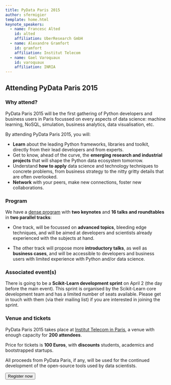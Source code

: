 ```yaml
---
title: PyData Paris 2015
author: sfermigier
template: home.html
keynote_speakers:
  - name: Francesc Alted
    id: alted
    affiliation: UberResearch GmbH
  - name: Alexandre Gramfort
    id: gramfort
    affiliation: Institut Telecom
  - name: Gael Varoquaux
    id: varoquaux
    affiliation: INRIA
---
```


## Attending PyData Paris 2015

### Why attend?

PyData Paris 2015 will be the first gathering of Python developers and
business users in Paris focussed on every aspects of data science: machine
learning, NoSQL, simulation, business analytics, data visualisation, etc.

By attending PyData Paris 2015, you will:

* **Learn** about the leading Python frameworks, libraries and toolkit, directly from their lead developers and from experts.
* Get to know, ahead of the curve, the **emerging research and industrial projects** that will shape the Python data ecosystem tomorrow.
* Understand **how to apply** data science and technology techniques to concrete problems, from business strategy to the nitty gritty details that are often overlooked.
* **Network** with your peers, make new connections, foster new collaborations.

### Program

We have a [dense program](/schedule.html) with **two keynotes** and **16 talks and roundtables** in
**two parallel tracks**:

* One track, will be focussed on **advanced topics**, bleeding edge techniques, and will be aimed at developers and scientists already experienced with the subjects at hand.

* The other track will propose more **introductory talks**, as well as **business cases**, and will be accessible to developers and business users with limited experience with Python and/or data science.

### Associated event(s)

There is going to be a **Scikit-Learn development sprint** on April 2 (the day
before the main event). This sprint is organised by the Scikit-Learn core
development team and has a limited number of seats available. Please get in
touch with them (via their mailing list) if you are interested in joining the
sprint.

### Venue and tickets

PyData Paris 2015 takes place at [Institut Telecom in Paris](/venue.html),
a venue with enough capacity for **200 attendees**.

Price for tickets is **100 Euros**, with **discounts**
students, academics and bootstrapped startups.

All proceeds from PyData Paris, if any, will be used for the continued
development of the open-source tools used by data scientists.

<a href="https://www.weezevent.com/pydata-paris" target="_blank">
<button class="btn btn-default btn-primary register-large" type="button">Register now</button></a>


